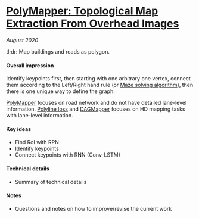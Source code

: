 # [PolyMapper: Topological Map Extraction From Overhead Images](https://arxiv.org/abs/1812.01497)

_August 2020_

tl;dr: Map buildings and roads as polygon.

#### Overall impression
Identify keypoints first, then starting with one arbitrary one vertex, connect them according to the Left/Right hand rule (or [Maze solving algorithm](https://en.wikipedia.org/wiki/Maze_solving_algorithm)), then there is one unique way to define the graph.

[PolyMapper](polymapper.md) focuses on road network and do not have detailed lane-level information. [Polyline loss](polyline_loss.md) and [DAGMapper](dagmapper.md) focuses on HD mapping tasks with lane-level information. 

#### Key ideas
- Find RoI with RPN
- Identify keypoints
- Connect keypoints with RNN (Conv-LSTM)

#### Technical details
- Summary of technical details

#### Notes
- Questions and notes on how to improve/revise the current work  

